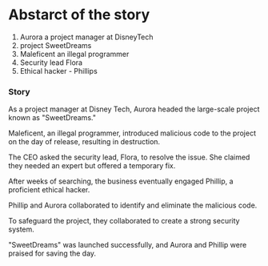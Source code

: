 # Abstarct of the story

1. Aurora a project manager at DisneyTech
2. project SweetDreams
3. Maleficent an illegal programmer 
4. Security lead Flora
5. Ethical hacker -  Phillips

### Story

As a project manager at Disney Tech, Aurora headed the large-scale project known as "SweetDreams."

Maleficent, an illegal programmer, introduced malicious code to the project on the day of release, resulting in destruction.

The CEO asked the security lead, Flora, to resolve the issue. She claimed they needed an expert but offered a temporary fix.

After weeks of searching, the business eventually engaged Phillip, a proficient ethical hacker.

Phillip and Aurora collaborated to identify and eliminate the malicious code.

To safeguard the project, they collaborated to create a strong security system.

"SweetDreams" was launched successfully, and Aurora and Phillip were praised for saving the day.